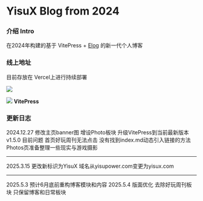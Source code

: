 # YisuX Blog from 2024
### 介绍 Intro
在2024年构建的基于 VitePress + [Elog](https://elog.1874.cool/) 的新一代个人博客



### 线上地址
目前存放在 Vercel上进行持续部署

![](https://vercel.com/vc-ap-vercel-marketing/_next/static/media/vercel-logotype-light.700a8d26.svg)

![](https://vitepress.dev/vitepress-logo-mini.svg)  **VitePress**

### 更新日志
2024.12.27 修改主页banner图 增设Photo板块 升级VitePress到当前最新版本 v1.5.0 
目前问题 首页好玩周刊无法点击 没有找到index.md动态引入链接的方法 Photos页准备整理一些现实与游戏摄影

----

2025.3.15 更改新标识为YisuX 域名从yisupower.com变更为yisux.com

----


2025.5.3 预计6月底前重构博客模块和内容
2025.5.4 版面优化 去除好玩周刊板块 只保留博客和日常板块
